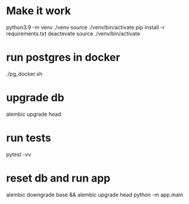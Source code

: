 # Make it work
python3.9 -m venv ./venv
source ./venv/bin/activate
pip install -r requirements.txt
deactevate
source ./venv/bin/activate

# run postgres in docker
./pg_docker.sh

# upgrade db
alembic upgrade head

# run tests
pytest -vv

# reset db and run app
alembic downgrade base && alembic upgrade head
python -m app.main